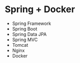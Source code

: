 # Spring + Docker

- Spring Framework
- Spring Boot
- Spring Data JPA
- Spring MVC
- Tomcat
- Nginx
- Docker
